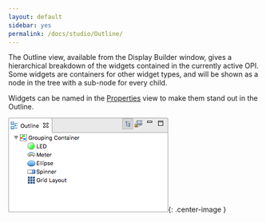 ```yaml
---
layout: default
sidebar: yes
permalink: /docs/studio/Outline/
---
```


The Outline view, available from the Display Builder window, gives a hierarchical breakdown of the widgets contained in the currently active OPI. Some widgets are containers for other widget types, and will be shown as a node in the tree with a sub-node for every child.

Widgets can be named in the [Properties](/docs/studio/Properties/) view to make them stand out in the Outline.

![Outline](/assets/studio/grid-layout-outline.png){: .center-image }
